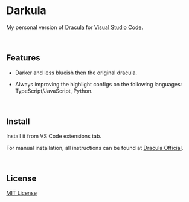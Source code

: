 # Darkula

My personal version of [Dracula]((https://draculatheme.com/visual-studio-code)) for [Visual Studio Code](http://code.visualstudio.com).

<br />

## Features

- Darker and less blueish then the original dracula.

- Always improving the highlight configs on the following languages: TypeScript/JavaScript, Python.

<br />

## Install

Install it from VS Code extensions tab.

For manual installation, all instructions can be found at [Dracula Official](draculatheme.com/visual-studio-code).

<br />

## License

[MIT License](./LICENSE)
